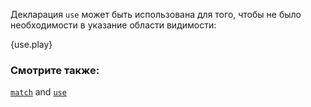Декларация `use` может быть использована для того, чтобы не было необходимости в указание области видимости:

{use.play}

### Смотрите также:

[`match`][match] and [`use`][use] 

[use]: ../mod/use.html
[match]: ../flow_control/match.html
